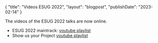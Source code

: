 {
"title": "Videos ESUG 2022",
"layout": "blogpost",
"publishDate": "2023-02-14"
}

The videos of the ESUG 2022 talks are now online.

- ESUG 2022 maintrack: [youtube playlist](https://www.youtube.com/playlist?list=PLJ5nSnWzQXi_7LGwiSa-8VwYXELwFQLBt)
- Show us your Project [youtube playlist](https://www.youtube.com/playlist?list=PLJ5nSnWzQXi-QLQViXAR41B0KdsSb4-nq)
